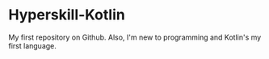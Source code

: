 # Hyperskill-Kotlin
My first repository on Github. Also, I'm new to programming and Kotlin's my first language. 
